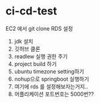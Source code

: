 # ci-cd-test

EC2 에서 git clone RDS 설정
1. jdk 설치
2. 깃허브 클론
3. readlew 실행 권한 주기
4. project build 하기
5. ubuntu timezone setting하기
6. nohup으로 springboot 실행하기
7. 여기에 rds 를 설정해보자는거지..
8. 어플리케이션 포트번호는 5000번??
